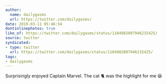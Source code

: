 ```yaml
---
author:
  name: dailygasms
  url: https://twitter.com/dailygasms/
date: 2019-03-11 05:46:54
dontinlinephotos: true
like_of: https://twitter.com/dailygasms/status/1104982007946215425/
source: twitter
syndicated:
- type: twitter
  url: https://twitter.com/dailygasms/status/1104982007946215425/
tags:
- dailygasms
---
```


Surprisingly enjoyed Captain Marvel. The cat 🐈 was the highlight for me 😆